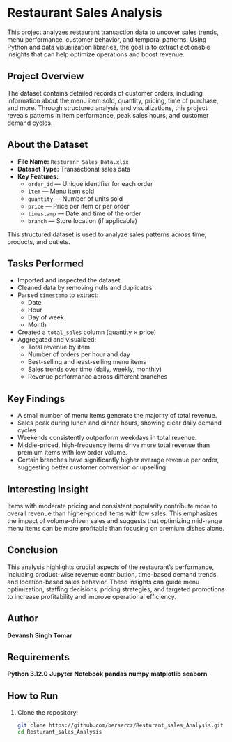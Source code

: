 # Restaurant Sales Analysis

This project analyzes restaurant transaction data to uncover sales trends, menu performance, customer behavior, and temporal patterns. Using Python and data visualization libraries, the goal is to extract actionable insights that can help optimize operations and boost revenue.

## Project Overview

The dataset contains detailed records of customer orders, including information about the menu item sold, quantity, pricing, time of purchase, and more. Through structured analysis and visualizations, this project reveals patterns in item performance, peak sales hours, and customer demand cycles.

## About the Dataset

- **File Name:** `Resturanr_Sales_Data.xlsx`  
- **Dataset Type:** Transactional sales data  
- **Key Features:**
  - `order_id` — Unique identifier for each order  
  - `item` — Menu item sold  
  - `quantity` — Number of units sold  
  - `price` — Price per item or per order  
  - `timestamp` — Date and time of the order  
  - `branch` — Store location (if applicable)  

This structured dataset is used to analyze sales patterns across time, products, and outlets.

## Tasks Performed

- Imported and inspected the dataset  
- Cleaned data by removing nulls and duplicates  
- Parsed `timestamp` to extract:
  - Date
  - Hour
  - Day of week
  - Month
- Created a `total_sales` column (quantity × price)  
- Aggregated and visualized:
  - Total revenue by item  
  - Number of orders per hour and day  
  - Best-selling and least-selling menu items  
  - Sales trends over time (daily, weekly, monthly)  
  - Revenue performance across different branches  

## Key Findings

- A small number of menu items generate the majority of total revenue.  
- Sales peak during lunch and dinner hours, showing clear daily demand cycles.  
- Weekends consistently outperform weekdays in total revenue.  
- Middle-priced, high-frequency items drive more total revenue than premium items with low order volume.  
- Certain branches have significantly higher average revenue per order, suggesting better customer conversion or upselling.

## Interesting Insight

Items with moderate pricing and consistent popularity contribute more to overall revenue than higher-priced items with low sales. This emphasizes the impact of volume-driven sales and suggests that optimizing mid-range menu items can be more profitable than focusing on premium dishes alone.

## Conclusion

This analysis highlights crucial aspects of the restaurant’s performance, including product-wise revenue contribution, time-based demand trends, and location-based sales behavior. These insights can guide menu optimization, staffing decisions, pricing strategies, and targeted promotions to increase profitability and improve operational efficiency.


## Author
**Devansh Singh Tomar**

## Requirements

**Python 3.12.0**
**Jupyter Notebook**
**pandas**
**numpy**
**matplotlib**
**seaborn**


## How to Run

1. Clone the repository:
   ```bash
   git clone https://github.com/bersercz/Resturant_sales_Analysis.git
   cd Resturant_sales_Analysis

